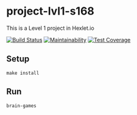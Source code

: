 # project-lvl1-s168

This is a Level 1 project in Hexlet.io

[![Build Status](https://travis-ci.org/igor-i/project-lvl1-s168.svg?branch=master)](https://travis-ci.org/igor-i/project-lvl1-s168)
[![Maintainability](https://api.codeclimate.com/v1/badges/8214476f0e2269bb9677/maintainability)](https://codeclimate.com/github/igor-i/project-lvl1-s168/maintainability)
[![Test Coverage](https://api.codeclimate.com/v1/badges/8214476f0e2269bb9677/test_coverage)](https://codeclimate.com/github/igor-i/project-lvl1-s168/test_coverage)

## Setup

```
make install
```

## Run

```
brain-games
```
